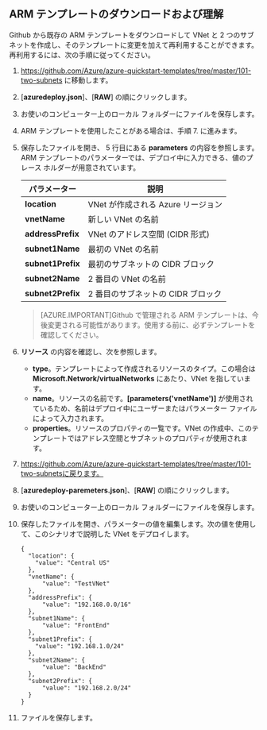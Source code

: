 ## ARM テンプレートのダウンロードおよび理解

Github から既存の ARM テンプレートをダウンロードして VNet と 2 つのサブネットを作成し、そのテンプレートに変更を加えて再利用することができます。再利用するには、次の手順に従ってください。

1. https://github.com/Azure/azure-quickstart-templates/tree/master/101-two-subnets に移動します。
2. [**azuredeploy.json**]、[**RAW**] の順にクリックします。
3. お使いのコンピューター上のローカル フォルダーにファイルを保存します。
4. ARM テンプレートを使用したことがある場合は、手順 7. に進みます。
5. 保存したファイルを開き、 5 行目にある **parameters** の内容を参照します。ARM テンプレートのパラメーターでは、デプロイ中に入力できる、値のプレース ホルダーが用意されています。

	| パラメーター | 説明 |
	|---|---|
	| **location** | VNet が作成される Azure リージョン |
	| **vnetName** | 新しい VNet の名前 |
	| **addressPrefix** | VNet のアドレス空間 (CIDR 形式) |
	| **subnet1Name** | 最初の VNet の名前 |
	| **subnet1Prefix** | 最初のサブネットの CIDR ブロック |
	| **subnet2Name** | 2 番目の VNet の名前 |
	| **subnet2Prefix** | 2 番目のサブネットの CIDR ブロック |

	>[AZURE.IMPORTANT]Github で管理される ARM テンプレートは、今後変更される可能性があります。使用する前に、必ずテンプレートを確認してください。
	
6. **リソース** の内容を確認し、次を参照します。

	- **type**。テンプレートによって作成されるリソースのタイプ。この場合は **Microsoft.Network/virtualNetworks** にあたり、VNet を指しています。
	- **name**。リソースの名前です。**[parameters('vnetName')]** が使用されているため、名前はデプロイ中にユーザーまたはパラメーター ファイルによって入力されます。
	- **properties**。リソースのプロパティの一覧です。VNet の作成中、このテンプレートではアドレス空間とサブネットのプロパティが使用されます。

7. https://github.com/Azure/azure-quickstart-templates/tree/master/101-two-subnetsに戻ります。
8. [**azuredeploy-paremeters.json**]、[**RAW**] の順にクリックします。
9. お使いのコンピューター上のローカル フォルダーにファイルを保存します。
10. 保存したファイルを開き、パラメーターの値を編集します。次の値を使用して、このシナリオで説明した VNet をデプロイします。

		{
		  "location": {
		    "value": "Central US"
		  },
		  "vnetName": {
		      "value": "TestVNet"
		  },
		  "addressPrefix": {
		      "value": "192.168.0.0/16"
		  },
		  "subnet1Name": {
		      "value": "FrontEnd"
		  },
		  "subnet1Prefix": {
		    "value": "192.168.1.0/24"
		  },
		  "subnet2Name": {
		      "value": "BackEnd"
		  },
		  "subnet2Prefix": {
		      "value": "192.168.2.0/24"
		  }
		}

11. ファイルを保存します。
  

<!---HONumber=Oct15_HO3-->